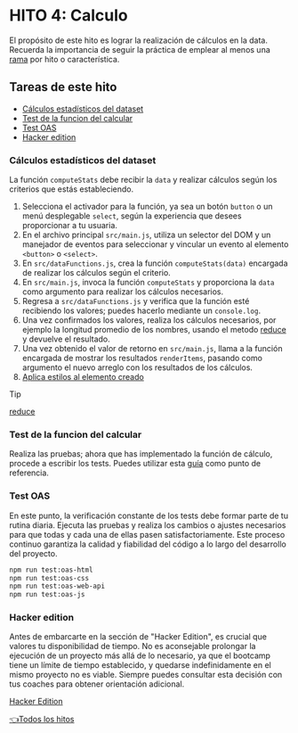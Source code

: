 # **HITO 4:** Calculo

El propósito de este hito es lograr la realización de cálculos
en la data. Recuerda la importancia de seguir la práctica de
emplear al menos una
[rama](https://www.atlassian.com/es/git/tutorials/comparing-workflows/feature-branch-workflow)
por hito o característica.

## Tareas de este hito

- [Cálculos estadísticos del dataset](#cálculos-estadísticos-del-dataset)
- [Test de la funcion del calcular](#test-de-la-funcion-del-calcular)
- [Test OAS](#test-oas)
- [Hacker edition](#hacker-edition)

### Cálculos estadísticos del dataset

La función `computeStats` debe recibir la `data` y realizar
cálculos según los criterios que estás estableciendo.

1. Selecciona el activador para la función,
ya sea un botón `button` o un menú desplegable `select`,
según la experiencia que desees proporcionar a tu usuaria.
2. En el archivo principal `src/main.js`, utiliza un
selector del DOM y un manejador de eventos para
seleccionar y vincular un evento al elemento `<button>` o `<select>`.
3. En `src/dataFunctions.js`, crea la función `computeStats(data)`
encargada de realizar los cálculos según el criterio.
4. En `src/main.js`, invoca la función `computeStats`
y proporciona la `data` como argumento para realizar los
cálculos necesarios.
5. Regresa a `src/dataFunctions.js` y verifica que la
función esté recibiendo los valores;
puedes hacerlo mediante un `console.log`.
6. Una vez confirmados los valores, realiza los cálculos necesarios,
por ejemplo la longitud promedio de los nombres, usando el metodo
[reduce](https://developer.mozilla.org/es/docs/Web/JavaScript/Reference/Global_Objects/Array/reduce)
y devuelve el resultado.
7. Una vez obtenido el valor de retorno en `src/main.js`,
llama a la función encargada de mostrar los resultados `renderItems`,
pasando como argumento el nuevo arreglo con los resultados de los cálculos.
8. [Aplica estilos al elemento creado](./03-milestone.md/#estilos)

> [!TIP]
> [reduce](https://developer.mozilla.org/es/docs/Web/JavaScript/Reference/Global_Objects/Array/reduce)

### Test de la funcion del calcular

Realiza las pruebas; ahora que has implementado
la función de cálculo, procede a escribir los tests.
Puedes utilizar esta
[guía](./test.md)
como punto de referencia.

### Test OAS

En este punto, la verificación constante de los tests debe formar
parte de tu rutina diaria. Ejecuta las pruebas y realiza los cambios
o ajustes necesarios para que todas y cada una de ellas pasen
satisfactoriamente. Este proceso continuo garantiza la calidad
y fiabilidad del código a lo largo del desarrollo del proyecto.

``` sh
npm run test:oas-html
npm run test:oas-css
npm run test:oas-web-api
npm run test:oas-js
```

### Hacker edition

Antes de embarcarte en la sección de "Hacker Edition", es
crucial que valores tu disponibilidad de tiempo. No es aconsejable
prolongar la ejecución de un proyecto más allá de lo necesario,
ya que el bootcamp tiene un límite de tiempo establecido, y quedarse
indefinidamente en el mismo proyecto no es viable. Siempre puedes
consultar esta decisión con tus coaches para obtener orientación adicional.

[Hacker Edition](../README.md/#8-hacker-edition)

[👈Todos los hitos](../README.md#6-hitos)
